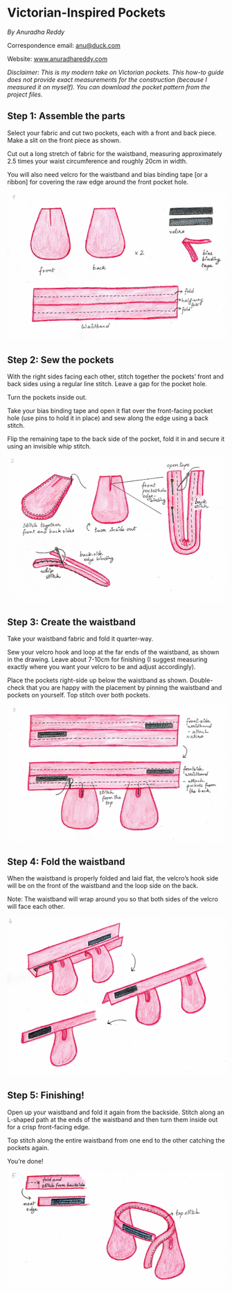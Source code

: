 # Victorian-Inspired Pockets
_By Anuradha Reddy_

Correspondence email: anu@duck.com

Website: www.anuradhareddy.com

_Disclaimer: This is my modern take on Victorian pockets. This how-to guide does not provide exact measurements for the construction (because I measured it on myself). You can download the pocket pattern from the project files._  

## Step 1: Assemble the parts

Select your fabric and cut two pockets, each with a front and back piece. Make a slit on the front piece as shown.

Cut out a long stretch of fabric for the waistband, measuring approximately 2.5 times your waist circumference and roughly 20cm in width.

You will also need velcro for the waistband and bias binding tape [or a ribbon] for covering the raw edge around the front pocket hole. 

![](./VIP_001.jpg)

## Step 2: Sew the pockets

With the right sides facing each other, stitch together the pockets’ front and back sides using a regular line stitch. Leave a gap for the pocket hole. 

Turn the pockets inside out.

Take your bias binding tape and open it flat over the front-facing pocket hole (use pins to hold it in place) and sew along the edge using a back stitch.  

Flip the remaining tape to the back side of the  pocket, fold it in and secure it using an invisible whip stitch. 

![](./VIP_002.jpg)

## Step 3: Create the waistband 

Take your waistband fabric and fold it quarter-way. 

Sew your velcro hook and loop at the far ends of the waistband, as shown in the drawing. Leave about 7-10cm for finishing (I suggest measuring exactly where you want your velcro to be and 
adjust accordingly).

Place the pockets right-side up below the waistband as shown. Double-check that you are happy with the  placement by pinning the waistband and pockets on yourself. Top stitch over both pockets.

![](./VIP_003.jpg)

## Step 4: Fold the waistband 

When the waistband is properly folded and laid flat, the velcro’s hook side will be on the front of the waistband and the loop side on the back. 

Note: The waistband will wrap around you so that both sides of the velcro will face each other.  

![](./VIP_004.jpg)

## Step 5: Finishing!

Open up your waistband and fold it again from the backside. Stitch along an L-shaped path at the ends of the waistband and then turn them inside  out for a crisp front-facing edge.   

Top stitch along the entire waistband from one end to the other catching the pockets again. 

You’re done!       

![](./VIP_005.jpg)

